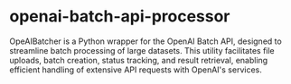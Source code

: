 # openai-batch-api-processor
OpeAIBatcher is a Python wrapper for the OpenAI Batch API, designed to streamline batch processing of large datasets. This utility facilitates file uploads, batch creation, status tracking, and result retrieval, enabling efficient handling of extensive API requests with OpenAI's services.
